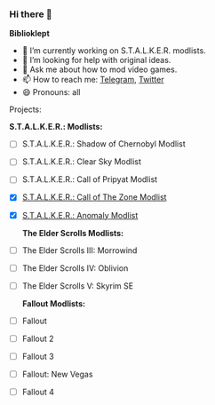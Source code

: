 ### Hi there 👋

**Biblioklept**

- 🔭 I’m currently working on S.T.A.L.K.E.R. modlists.
- 🤔 I’m looking for help with original ideas.
- 💬 Ask me about how to mod video games.
- 📫 How to reach me: [Telegram](t.me/biblioklept), [Twitter](twitter.com/bookstealing)
- 😄 Pronouns: all

Projects:


  **S.T.A.L.K.E.R.: Modlists:**

- [ ] S.T.A.L.K.E.R.: Shadow of Chernobyl Modlist
- [ ] S.T.A.L.K.E.R.: Clear Sky Modlist
- [ ] S.T.A.L.K.E.R.: Call of Pripyat Modlist
- [x] [S.T.A.L.K.E.R.: Call of The Zone Modlist](biblioklept.github.io/2021/call-of-the-old-zone)
- [x] [S.T.A.L.K.E.R.: Anomaly Modlist](biblioklept.github.io/2021/tough-anomaly)


  **The Elder Scrolls Modlists:**

- [ ] The Elder Scrolls III: Morrowind
- [ ] The Elder Scrolls IV: Oblivion
- [ ] The Elder Scrolls V: Skyrim SE


  **Fallout Modlists:**

- [ ] Fallout
- [ ] Fallout 2
- [ ] Fallout 3
- [ ] Fallout: New Vegas
- [ ] Fallout 4
